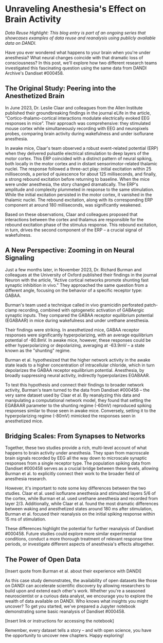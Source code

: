 # Unraveling Anesthesia's Effect on Brain Activity
_Data Reuse Highlight: This blog entry is part of an ongoing series that showcases examples of data reuse and reanalysis using publicly available data on DANDI._

Have you ever wondered what happens to your brain when you're under anesthesia? What neural changes coincide with that dramatic loss of consciousness? In this post, we'll explore how two different research teams investigated this fascinating question using the same data from DANDI Archive's Dandiset #000458.

## The Original Study: Peering into the Anesthetized Brain
In June 2023, Dr. Leslie Claar and colleagues from the Allen Institute published their groundbreaking findings in the journal eLife in the article, “Cortico-thalamo-cortical interactions modulate electrically evoked EEG responses in mice”. Their approach was comprehensive: they stimulated mouse cortex while simultaneously recording with EEG and neuropixels probes, comparing brain activity during wakefulness and under isoflurane anesthesia.

In awake mice, Claar's team observed a robust event-related potential (ERP) when they delivered pulsatile electrical stimulation to deep layers of the motor cortex. This ERP coincided with a distinct pattern of neural spiking, both locally in the motor cortex and in distant sensorimotor-related thalamic nuclei. The response followed a three-act play: initial excitation within 25 milliseconds, a period of quiescence for about 125 milliseconds, and finally, a strong rebound excitation before returning to baseline.
When the mice were under anesthesia, the story changed dramatically. The ERP's amplitude and complexity plummeted in response to the same stimulation. While the initial excitation persisted in the motor cortex, it vanished in the thalamic nuclei. The rebound excitation, along with its corresponding ERP component at around 180 milliseconds, was significantly weakened.

Based on these observations, Claar and colleagues proposed that interactions between the cortex and thalamus are responsible for the rebound excitation phase of the stimulus response. This rebound excitation, in turn, drives the second component of the ERP – a crucial signal of wakefulness.

## A New Perspective: Zooming in on Neural Signaling
Just a few months later, in November 2023, Dr. Richard Burman and colleagues at the University of Oxford published their findings in the journal Neuron with the article, “Active cortical networks promote shunting fast synaptic inhibition in vivo.” They approached the same question from a different angle, focusing on the behavior of a specific receptor type: GABAA.

Burman's team used a technique called in vivo gramicidin perforated patch-clamp recording, combined with optogenetic activation of GABAergic synaptic inputs. They compared the GABAA receptor equilibrium potential (EGABAAR) in mice during wakefulness and under urethane anesthesia.

Their findings were striking. In anesthetized mice, GABAA receptor responses were significantly hyperpolarizing, with an average equilibrium potential of -80.8mV. In awake mice, however, these responses could be either hyperpolarizing or depolarizing, averaging at -63.9mV – a state known as the "shunting" regime.

Burman et al. hypothesized that the higher network activity in the awake state leads to a higher concentration of intracellular chloride, which in turn depolarizes the GABAA receptor equilibrium potential. Anesthesia, by broadly suppressing neural activity, indirectly hyperpolarizes EGABAAR.

To test this hypothesis and connect their findings to broader network activity, Burman's team turned to the data from Dandiset #000458 – the very same dataset used by Claar et al. By reanalyzing this data and manipulating a computational network model, they found that setting the EGABAAR parameter to the shunting regime (-60mV) reproduced spiking responses similar to those seen in awake mice. Conversely, setting it to the hyperpolarizing regime (-80mV) mimicked the responses seen in anesthetized mice.

## Bridging Scales: From Synapses to Networks
Together, these two studies provide a rich, multi-level account of what happens to brain activity under anesthesia. They span from macroscale brain signals recorded by EEG all the way down to microscale synaptic responses from a single receptor type. The population spiking data from Dandiset #000458 serves as a crucial bridge between these levels, allowing Burman et al. to explicitly connect their work to the broader field of anesthesia research.

However, it's important to note some key differences between the two studies. Claar et al. used isoflurane anesthesia and stimulated layers 5/6 of the cortex, while Burman et al. used urethane anesthesia and recorded from layer 2/3. Additionally, while Claar et al. found the most dramatic differences between waking and anesthetized states around 180 ms after stimulation, Burman et al. focused their reanalysis on the initial spiking response within 15 ms of stimulation.

These differences highlight the potential for further reanalysis of Dandiset #000458. Future studies could explore more similar experimental conditions, conduct a more thorough treatment of relevant response time periods, or investigate different aspects of anesthesia's effects altogether.

## The Power of Open Data
[Insert quote from Burman et al. about their experience with DANDI]

As this case study demonstrates, the availability of open datasets like those on DANDI can accelerate scientific discovery by allowing researchers to build upon and extend each other's work. Whether you're a seasoned neuroscientist or a curious data analyst, we encourage you to explore the wealth of data available on DANDI. Who knows what insights you might uncover?
To get you started, we've prepared a Jupyter notebook demonstrating some basic reanalysis of Dandiset #000458.

[Insert link or instructions for accessing the notebook]

Remember, every dataset tells a story – and with open science, you have the opportunity to uncover new chapters. Happy exploring!
